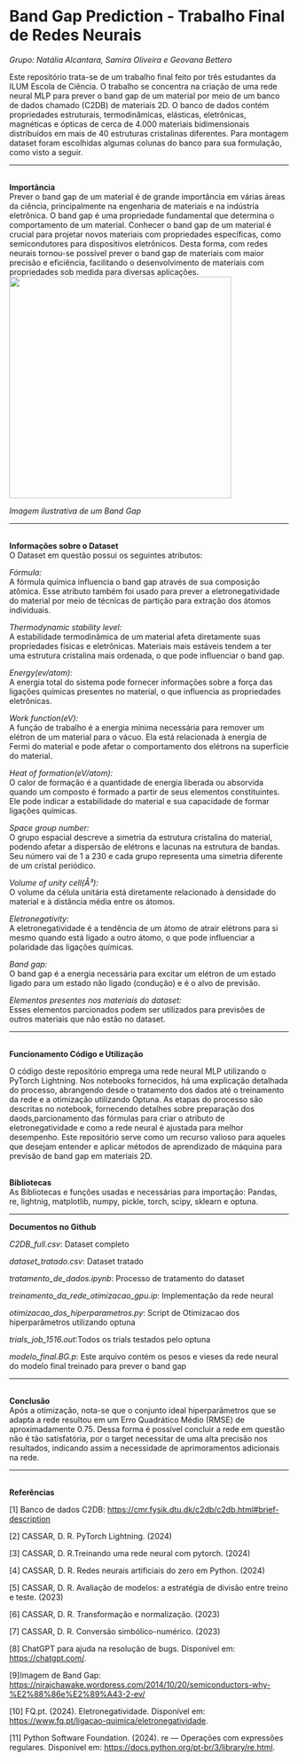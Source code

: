 # Band Gap Prediction - Trabalho Final de Redes Neurais
_Grupo: Natália Alcantara, Samira Oliveira e Geovana Bettero_

Este repositório trata-se de um trabalho final feito por três estudantes da ILUM Escola de Ciência. O trabalho se concentra na criação de uma rede neural MLP para prever o band gap de um material por meio de um banco de dados chamado (C2DB) de materiais 2D. O banco de dados contém propriedades estruturais, termodinâmicas, elásticas, eletrônicas, magnéticas e ópticas de cerca de 4.000 materiais bidimensionais distribuídos em mais de 40 estruturas cristalinas diferentes. Para montagem dataset foram escolhidas algumas colunas do banco para sua formulação, como visto a seguir.

<hr>
<b><br>Importância<br></b>
Prever o band gap de um material é de grande importância em várias áreas da ciência, principalmente na engenharia de materiais e na indústria eletrônica. O band gap é uma propriedade fundamental que determina o comportamento de um material. Conhecer o band gap de um material é crucial para projetar novos materiais com propriedades específicas, como semicondutores para dispositivos eletrônicos. Desta forma, com redes neurais tornou-se possível prever o band gap de materiais com maior precisão e eficiência, facilitando o desenvolvimento de materiais com propriedades sob medida para diversas aplicações.


<img src="https://nirajchawake.wordpress.com/wp-content/uploads/2014/10/picture1.png" width="400">
    <p><i>Imagem ilustrativa de um Band Gap</i></p>

<hr>
<b><br>Informações sobre o Dataset<br></b>
O Dataset em questão possui os seguintes atributos:


_Fórmula:_<br>A fórmula química  influencia o band gap através de sua composição atômica. Esse atributo também foi usado para prever a eletronegatividade do material por meio de técnicas de partição para extração dos átomos individuais. 

_Thermodynamic stability level:_<br>  A estabilidade termodinâmica de um material afeta diretamente suas propriedades físicas e eletrônicas. Materiais mais estáveis tendem a ter uma estrutura cristalina mais ordenada, o que pode influenciar o band gap.

_Energy(ev/atom):_<br>  A energia total do sistema  pode fornecer informações sobre a força das ligações químicas presentes no material, o que influencia as propriedades eletrônicas.

_Work function(eV):_<br> A função de trabalho é a energia mínima necessária para remover um elétron de um material para o vácuo. Ela está  relacionada à energia de Fermi do material e pode afetar o comportamento dos elétrons na superfície do material.

_Heat of formation(eV/atom):_<br> O calor de formação é a quantidade de energia liberada ou absorvida quando um composto é formado a partir de seus elementos constituintes. Ele pode indicar a estabilidade do material e sua capacidade de formar ligações químicas.

_Space group number:_<br>  O grupo espacial descreve a simetria da estrutura cristalina do material, podendo afetar a dispersão de elétrons e lacunas na estrutura de bandas. Seu número vai de 1 a 230 e cada grupo representa uma simetria diferente de um cristal periódico.

_Volume of unity cell(Å³):_<br> O volume da célula unitária está diretamente relacionado à densidade do material e à distância média entre os átomos.

_Eletronegativity:_<br> A eletronegatividade é a tendência de um átomo de atrair elétrons para si mesmo quando está ligado a outro átomo, o que pode influenciar a polaridade das ligações químicas.

_Band gap:_<br> O band gap é a energia necessária para excitar um elétron de um estado ligado para um estado não ligado (condução) e é o alvo de previsão.

_Elementos presentes nos materiais do dataset:_<br> Esses elementos parcionados podem ser utilizados para previsões de outros materiais que não estão no dataset.

<hr>
<b><br> Funcionamento Código e Utilização <br></b>

O código deste repositório emprega uma rede neural MLP utilizando o PyTorch Lightning. Nos notebooks fornecidos, há uma explicação detalhada do processo, abrangendo desde o tratamento dos dados até o treinamento da rede e a otimização utilizando Optuna. As etapas do processo são descritas no notebook, fornecendo detalhes sobre preparação dos daods,parcionamento das fórmulas para criar o atributo de eletronegatividade e como a rede neural é ajustada para melhor desempenho. Este repositório serve como um recurso valioso para aqueles que desejam entender e aplicar métodos de aprendizado de máquina para previsão de band gap em materiais 2D.

<b><br>Bibliotecas<br></b>
As Bibliotecas e funções usadas e necessárias para importação: Pandas, re, lightnig, matplotlib, numpy, pickle, torch, scipy, sklearn e optuna.  

<hr>

<b>Documentos no Github<br></b>

_C2DB_full.csv_: Dataset completo

_dataset_tratado.csv_: Dataset tratado

_tratamento_de_dados.ipynb_: Processo de tratamento do dataset

_treinamento_da_rede_otimizacao_gpu.ip_: Implementação da rede neural

_otimizacao_dos_hiperparametros.py_: Script de Otimizacao dos hiperparâmetros utilizando optuna

_trials_job_1516.out_:Todos os trials testados pelo optuna

_modelo_final.BG.p_: Este arquivo  contém os pesos e vieses da rede neural do modelo final treinado para prever o band gap


<hr>
<b><br>Conclusão<br></b>
Após a otimização, nota-se que o conjunto ideal hiperparâmetros que se adapta a rede resultou em um Erro Quadrático Médio (RMSE) de aproximadamente 0.75. Dessa forma é possível concluir a rede em questão não é tão satisfatória, por o target necessitar de uma alta precisão nos resultados, indicando assim a necessidade de aprimoramentos adicionais na rede. 

<hr>
<b><br>Referências<br></b>

[1] Banco de dados C2DB: https://cmr.fysik.dtu.dk/c2db/c2db.html#brief-description 

[2] CASSAR, D. R. PyTorch Lightning. (2024)

[3] CASSAR, D. R.Treinando uma rede neural com pytorch. (2024)

[4] CASSAR, D. R. Redes neurais artificiais do zero em Python. (2024)

[5] CASSAR, D. R. Avaliação de modelos: a estratégia de divisão entre treino e teste. (2023)

[6] CASSAR, D. R. Transformação e normalização. (2023)

[7] CASSAR, D. R. Conversão simbólico-numérico. (2023)

[8] ChatGPT para ajuda na resolução de bugs. Disponível em: https://chatgpt.com/.

[9]Imagem de Band Gap: https://nirajchawake.wordpress.com/2014/10/20/semiconductors-why-%E2%88%86e%E2%89%A43-2-ev/

[10] FQ.pt. (2024). Eletronegatividade. Disponível em: https://www.fq.pt/ligacao-quimica/eletronegatividade.

[11] Python Software Foundation. (2024). re — Operações com expressões regulares. Disponível em: https://docs.python.org/pt-br/3/library/re.html.

